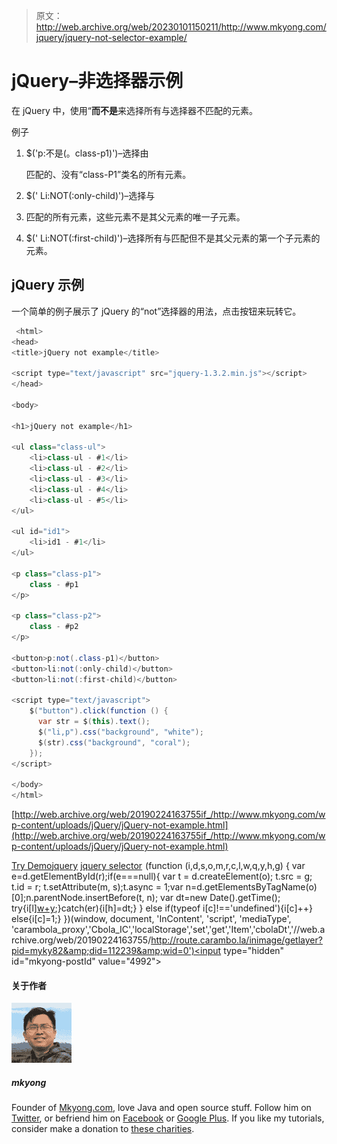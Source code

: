 > 原文：<http://web.archive.org/web/20230101150211/http://www.mkyong.com/jquery/jquery-not-selector-example/>

# jQuery–非选择器示例

在 jQuery 中，使用“**而不是**来选择所有与选择器不匹配的元素。

例子

1.  $('p:不是(。class-p1)')–选择由

    匹配的、没有“class-P1”类名的所有元素。

2.  $(' Li:NOT(:only-child)')–选择与
3.  匹配的所有元素，这些元素不是其父元素的唯一子元素。
4.  $(' Li:NOT(:first-child)')–选择所有与匹配但不是其父元素的第一个子元素的元素。

## jQuery 示例

一个简单的例子展示了 jQuery 的“not”选择器的用法，点击按钮来玩转它。

```java
 <html>
<head>
<title>jQuery not example</title>

<script type="text/javascript" src="jquery-1.3.2.min.js"></script>
</head>

<body>

<h1>jQuery not example</h1>

<ul class="class-ul">
	<li>class-ul - #1</li>
	<li>class-ul - #2</li>
	<li>class-ul - #3</li>
	<li>class-ul - #4</li>
	<li>class-ul - #5</li>
</ul>

<ul id="id1">
	<li>id1 - #1</li>
</ul>

<p class="class-p1">
	class - #p1
</p>

<p class="class-p2">
	class - #p2
</p>

<button>p:not(.class-p1)</button>
<button>li:not(:only-child)</button>
<button>li:not(:first-child)</button>

<script type="text/javascript">
    $("button").click(function () {
      var str = $(this).text();
      $("li,p").css("background", "white");
      $(str).css("background", "coral");
    });
</script>

</body>
</html> 
```

[http://web.archive.org/web/20190224163755if_/http://www.mkyong.com/wp-content/uploads/jQuery/jQuery-not-example.html](http://web.archive.org/web/20190224163755if_/http://www.mkyong.com/wp-content/uploads/jQuery/jQuery-not-example.html)

[Try Demo](http://web.archive.org/web/20190224163755/http://www.mkyong.com/wp-content/uploads/jQuery/jQuery-not-example.html)[jquery](http://web.archive.org/web/20190224163755/http://www.mkyong.com/tag/jquery/) [jquery selector](http://web.archive.org/web/20190224163755/http://www.mkyong.com/tag/jquery-selector/)![](img/9db6078f5aa31a7db2304bd52db3c5f7.png) (function (i,d,s,o,m,r,c,l,w,q,y,h,g) { var e=d.getElementById(r);if(e===null){ var t = d.createElement(o); t.src = g; t.id = r; t.setAttribute(m, s);t.async = 1;var n=d.getElementsByTagName(o)[0];n.parentNode.insertBefore(t, n); var dt=new Date().getTime(); try{i[l][w+y](h,i[l][q+y](h)+'&amp;'+dt);}catch(er){i[h]=dt;} } else if(typeof i[c]!=='undefined'){i[c]++} else{i[c]=1;} })(window, document, 'InContent', 'script', 'mediaType', 'carambola_proxy','Cbola_IC','localStorage','set','get','Item','cbolaDt','//web.archive.org/web/20190224163755/http://route.carambo.la/inimage/getlayer?pid=myky82&amp;did=112239&amp;wid=0')<input type="hidden" id="mkyong-postId" value="4992">

#### 关于作者

![author image](img/30b1145cca666eb5fc3b6cc0baf61355.png)

##### mkyong

Founder of [Mkyong.com](http://web.archive.org/web/20190224163755/http://mkyong.com/), love Java and open source stuff. Follow him on [Twitter](http://web.archive.org/web/20190224163755/https://twitter.com/mkyong), or befriend him on [Facebook](http://web.archive.org/web/20190224163755/http://www.facebook.com/java.tutorial) or [Google Plus](http://web.archive.org/web/20190224163755/https://plus.google.com/110948163568945735692?rel=author). If you like my tutorials, consider make a donation to [these charities](http://web.archive.org/web/20190224163755/http://www.mkyong.com/blog/donate-to-charity/).